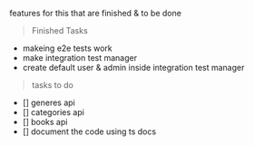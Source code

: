features for this that are finished & to be done

> Finished Tasks

- makeing e2e tests work
- make integration test manager
- create default user & admin inside integration test manager

> tasks to do
>

- [] generes api
- [] categories api
- [] books api
- [] document the code using ts docs